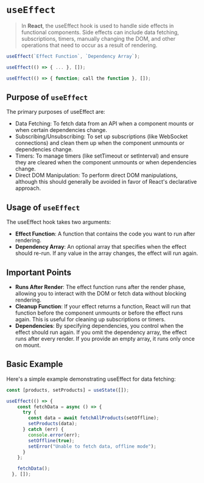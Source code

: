# `useEffect`

> In **React**, the useEffect hook is used to handle side effects in functional components. Side effects can include data fetching, subscriptions, timers, manually changing the DOM, and other operations that need to occur as a result of rendering.

```javascript
useEffect(`Effect Function`, `Dependency Array`);

useEffect(() => { ... }, []);

useEffect(() => { function; call the function }, []);
```


## Purpose of `useEffect`

The primary purposes of useEffect are:

- Data Fetching: To fetch data from an API when a component mounts or when certain dependencies change.
- Subscribing/Unsubscribing: To set up subscriptions (like WebSocket connections) and clean them up when the component unmounts or dependencies change.
- Timers: To manage timers (like setTimeout or setInterval) and ensure they are cleared when the component unmounts or when dependencies change.
- Direct DOM Manipulation: To perform direct DOM manipulations, although this should generally be avoided in favor of React's declarative approach.

## Usage of `useEffect`

The useEffect hook takes two arguments:

- **Effect Function**: A function that contains the code you want to run after rendering.
- **Dependency Array**: An optional array that specifies when the effect should re-run. If any value in the array changes, the effect will run again.

## Important Points

- **Runs After Render**: The effect function runs after the render phase, allowing you to interact with the DOM or fetch data without blocking rendering.
- **Cleanup Function**: If your effect returns a function, React will run that function before the component unmounts or before the effect runs again. This is useful for cleaning up subscriptions or timers.
- **Dependencies**: By specifying dependencies, you control when the effect should run again. If you omit the dependency array, the effect runs after every render. If you provide an empty array, it runs only once on mount.

## Basic Example

Here's a simple example demonstrating useEffect for data fetching:

```javascript
const [products, setProducts] = useState([]);

useEffect(() => {
    const fetchData = async () => {
      try {
        const data = await fetchAllProducts(setOffline);
        setProducts(data);
      } catch (err) {
        console.error(err);
        setOffline(true);
        setError("Unable to fetch data, offline mode");
      }
    };

    fetchData();
  }, []);
```
